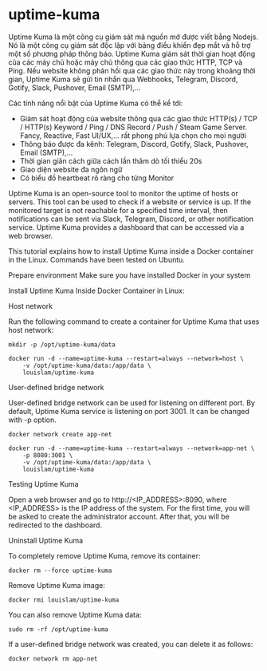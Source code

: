 # uptime-kuma

Uptime Kuma là một công cụ giám sát mã nguồn mở được viết bằng Nodejs. Nó là một công cụ giám sát độc lập với bảng điều khiển đẹp mắt và hỗ trợ một số phương pháp thông báo. Uptime Kuma giám sát thời gian hoạt động của các máy chủ hoặc máy chủ thông qua các giao thức HTTP, TCP và Ping. Nếu website không phản hồi qua các giao thức này trong khoảng thời gian, Uptime Kuma sẽ gửi tin nhắn qua Webhooks, Telegram, Discord, Gotify, Slack, Pushover, Email (SMTP),...

Các tính năng nổi bật của Uptime Kuma có thể kể tới:

* Giám sát hoạt động của website thông qua các giao thức HTTP(s) / TCP / HTTP(s) Keyword / Ping / DNS Record / Push / Steam Game Server. Fancy, Reactive, Fast UI/UX,... rất phong phú lựa chọn cho mọi người
* Thông báo được đa kênh: Telegram, Discord, Gotify, Slack, Pushover, Email (SMTP),...
* Thời gian giãn cách giữa cách lần thăm dò tối thiểu 20s
* Giao diện website đa ngôn ngữ
* Có biểu đồ heartbeat rõ ràng cho từng Monitor


Uptime Kuma is an open-source tool to monitor the uptime of hosts or servers. This tool can be used to check if a website or service is up. If the monitored target is not reachable for a specified time interval, then notifications can be sent via Slack, Telegram, Discord, or other notification service. Uptime Kuma provides a dashboard that can be accessed via a web browser.

This tutorial explains how to install Uptime Kuma inside a Docker container in the Linux. Commands have been tested on Ubuntu.

Prepare environment
Make sure you have installed Docker in your system

Install Uptime Kuma Inside Docker Container in Linux:

Host network

Run the following command to create a container for Uptime Kuma that uses host network:
```
mkdir -p /opt/uptime-kuma/data
```
```
docker run -d --name=uptime-kuma --restart=always --network=host \
    -v /opt/uptime-kuma/data:/app/data \
    louislam/uptime-kuma
```    
User-defined bridge network

User-defined bridge network can be used for listening on different port. By default, Uptime Kuma service is listening on port 3001. It can be changed with -p option.
```
docker network create app-net

docker run -d --name=uptime-kuma --restart=always --network=app-net \
    -p 8080:3001 \
    -v /opt/uptime-kuma/data:/app/data \
    louislam/uptime-kuma
```    
Testing Uptime Kuma

Open a web browser and go to http://<IP_ADDRESS>:8090, where <IP_ADDRESS> is the IP address of the system. For the first time, you will be asked to create the administrator account. After that, you will be redirected to the dashboard.

Uninstall Uptime Kuma

To completely remove Uptime Kuma, remove its container:
```
docker rm --force uptime-kuma
```
Remove Uptime Kuma image:
```
docker rmi louislam/uptime-kuma
```
You can also remove Uptime Kuma data:
```
sudo rm -rf /opt/uptime-kuma
```
If a user-defined bridge network was created, you can delete it as follows:
```
docker network rm app-net
```
